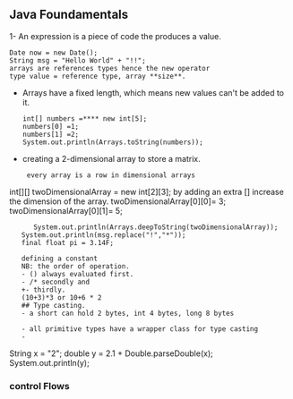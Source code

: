## Java Foundamentals
1- An expression is a piece of code the produces a value.

    Date now = new Date();
    String msg = "Hello World" + "!!";
    arrays are references types hence the new operator
    type value = reference type, array **size**.

 -  Arrays have a fixed length, which means new values can't be added to it.
 
        int[] numbers =**** new int[5]; 
        numbers[0] =1;
        numbers[1] =2;
        System.out.println(Arrays.toString(numbers));

- creating a 2-dimensional array to store a matrix.
  
       every array is a row in dimensional arrays
int[][] twoDimensionalArray = new int[2][3];
       by adding an extra [] increase the dimension of the array.
twoDimensionalArray[0][0]= 3;
twoDimensionalArray[0][1]= 5;

          System.out.println(Arrays.deepToString(twoDimensionalArray));
       System.out.println(msg.replace("!","*"));
       final float pi = 3.14F;

       defining a constant
       NB: the order of operation.
       - () always evaluated first.
       - /* secondly and
       +- thirdly.
       (10+3)*3 or 10+6 * 2
       ## Type casting.
       - a short can hold 2 bytes, int 4 bytes, long 8 bytes

       - all primitive types have a wrapper class for type casting
       - 
String x = "2";
double y = 2.1 + Double.parseDouble(x);
System.out.println(y);


### control Flows
